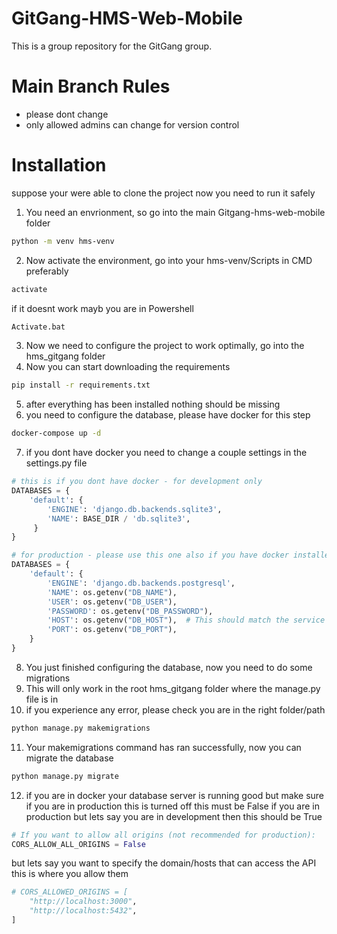 # GitGang-HMS-Web-Mobile
This is a group repository for the GitGang group.

# Main Branch Rules
- please dont change
- only allowed admins can change for version control

# Installation
suppose your were able to clone the project
now you need to run it safely 

1. You need an envrionment, so go into the main Gitgang-hms-web-mobile folder
```Bash
python -m venv hms-venv
```

2. Now activate the environment, go into your hms-venv/Scripts in CMD preferably
```Bash
activate
```
if it doesnt work mayb you are in Powershell
```Bash
Activate.bat
```
3. Now we need to configure the project to work optimally, go into the hms_gitgang folder
4. Now you can start downloading the requirements
```Bash
pip install -r requirements.txt
```
5. after everything has been installed nothing should be missing
6. you need to configure the database, please have docker for this step
```Bash
docker-compose up -d
```
7. if you dont have docker you need to change a couple settings in the settings.py file
```python
# this is if you dont have docker - for development only
DATABASES = {
    'default': {
        'ENGINE': 'django.db.backends.sqlite3',
        'NAME': BASE_DIR / 'db.sqlite3',
     }
} 

# for production - please use this one also if you have docker installed
DATABASES = {
    'default': {
        'ENGINE': 'django.db.backends.postgresql',
        'NAME': os.getenv("DB_NAME"),
        'USER': os.getenv("DB_USER"),
        'PASSWORD': os.getenv("DB_PASSWORD"),
        'HOST': os.getenv("DB_HOST"),  # This should match the service name in docker-compose.yml
        'PORT': os.getenv("DB_PORT"),
    }
}
```
8. You just finished configuring the database, now you need to do some migrations
9. This will only work in the root hms_gitgang folder where the manage.py file is in
10. if you experience any error, please check you are in the right folder/path
```Bash
python manage.py makemigrations
```
11. Your makemigrations command has ran successfully, now you can migrate the database
```Bash
python manage.py migrate
```
12. if you are in docker your database server is running good but make sure if you are in production this is turned off
this must be False if you are in production but lets say you are in development then this should be True
```python
# If you want to allow all origins (not recommended for production):
CORS_ALLOW_ALL_ORIGINS = False
```
but lets say you want to specify the domain/hosts that can access the API this is where you allow them
```python
# CORS_ALLOWED_ORIGINS = [
    "http://localhost:3000",
    "http://localhost:5432",
]
```

